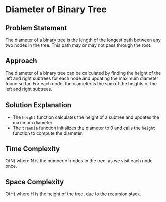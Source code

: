 # Diameter of Binary Tree

## Problem Statement
The diameter of a binary tree is the length of the longest path between any two nodes in the tree. This path may or may not pass through the root.

## Approach
The diameter of a binary tree can be calculated by finding the height of the left and right subtrees for each node and updating the maximum diameter found so far. For each node, the diameter is the sum of the heights of the left and right subtrees.

## Solution Explanation
- The `height` function calculates the height of a subtree and updates the maximum diameter.
- The `treeDia` function initializes the diameter to 0 and calls the `height` function to compute the diameter.

## Time Complexity
O(N) where N is the number of nodes in the tree, as we visit each node once.

## Space Complexity
O(H) where H is the height of the tree, due to the recursion stack.